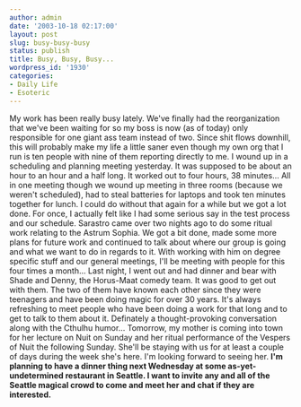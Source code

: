```yaml
---
author: admin
date: '2003-10-18 02:17:00'
layout: post
slug: busy-busy-busy
status: publish
title: Busy, Busy, Busy...
wordpress_id: '1930'
categories:
- Daily Life
- Esoteric
---
```


My work has been really busy lately. We've finally had the
reorganization that we've been waiting for so my boss is now (as of
today) only responsible for one giant ass team instead of two. Since
shit flows downhill, this will probably make my life a little saner even
though my own org that I run is ten people with nine of them reporting
directly to me. I wound up in a scheduling and planning meeting
yesterday. It was supposed to be about an hour to an hour and a half
long. It worked out to four hours, 38 minutes... All in one meeting
though we wound up meeting in three rooms (because we weren't
scheduled), had to steal batteries for laptops and took ten minutes
together for lunch. I could do without that again for a while but we got
a lot done. For once, I actually felt like I had some serious say in the
test process and our schedule. Sarastro came over two nights ago to do
some ritual work relating to the Astrum Sophia. We got a bit done, made
some more plans for future work and continued to talk about where our
group is going and what we want to do in regards to it. With working
with him on degree specific stuff and our general meetings, I'll be
meeting with people for this four times a month... Last night, I went
out and had dinner and bear with Shade and Denny, the Horus-Maat comedy
team. It was good to get out with them. The two of them have known each
other since they were teenagers and have been doing magic for over 30
years. It's always refreshing to meet people who have been doing a work
for that long and to get to talk to them about it. Definately a
thought-provoking conversation along with the Cthulhu humor... Tomorrow,
my mother is coming into town for her lecture on Nuit on Sunday and her
ritual performance of the Vespers of Nuit the following Sunday. She'll
be staying with us for at least a couple of days during the week she's
here. I'm looking forward to seeing her. **I'm planning to have a dinner
thing next Wednesday at some as-yet-undetermined restaurant in Seattle.
I want to invite any and all of the Seattle magical crowd to come and
meet her and chat if they are interested.**
